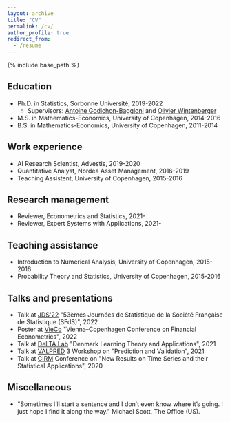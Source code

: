 ```yaml
---
layout: archive
title: "CV"
permalink: /cv/
author_profile: true
redirect_from:
  - /resume
---
```


{% include base_path %}

## Education
* Ph.D. in Statistics, Sorbonne Université, 2019-2022
  * Supervisors: [Antoine Godichon-Baggioni](http://godichon.perso.math.cnrs.fr "Antoine Godichon-Baggioni") and [Olivier Wintenberger](http://wintenberger.fr "Olivier Wintenberger")
* M.S. in Mathematics-Economics, University of Copenhagen, 2014-2016
* B.S. in Mathematics-Economics, University of Copenhagen, 2011-2014

## Work experience
<!-- * Postdoctoral researcher, University of Southern Denmark, 2022- -->
* AI Research Scientist, Advestis, 2019-2020
* Quantitative Analyst, Nordea Asset Management, 2016-2019
* Teaching Assistent, University of Copenhagen, 2015-2016

## Research management
* Reviewer, Econometrics and Statistics, 2021-
* Reviewer, Expert Systems with Applications, 2021-
  
## Teaching assistance
* Introduction to Numerical Analysis, University of Copenhagen, 2015-2016
* Probability Theory and Statistics, University of Copenhagen, 2015-2016

## Talks and presentations
* Talk at [JDS'22](https://jds22.sciencesconf.org) "53èmes Journées de Statistique de la Société Française de Statistique (SFdS)", 2022
* Poster at [VieCo](https://eventsignup.ku.dk/vieco2022/conference) "Vienna–Copenhagen Conference on Financial Econometrics", 2022
* Talk at [DeLTA Lab](https://sites.google.com/diku.edu/delta) "Denmark Learning Theory and Applications", 2021
* Talk at [VALPRED](https://wintenberger.fr/VALPRED.html) 3 Workshop on "Prediction and Validation", 2021
* Talk at [CIRM](https://www.cirm-math.com) Conference on "New Results on Time Series and their Statistical Applications", 2020

## Miscellaneous
* "Sometimes I’ll start a sentence and I don’t even know where it’s going. I just hope I find it along the way." Michael Scott, The Office (US).
